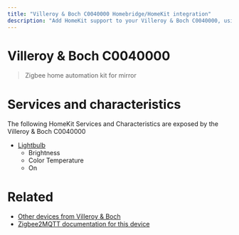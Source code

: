 ```yaml
---
title: "Villeroy & Boch C0040000 Homebridge/HomeKit integration"
description: "Add HomeKit support to your Villeroy & Boch C0040000, using Homebridge, Zigbee2MQTT and homebridge-z2m."
---
```

<!---
This file has been GENERATED using src/docgen/docgen.ts
DO NOT EDIT THIS FILE MANUALLY!
-->
# Villeroy & Boch C0040000
> Zigbee home automation kit for mirror


# Services and characteristics
The following HomeKit Services and Characteristics are exposed by
the Villeroy & Boch C0040000

* [Lightbulb](../../light.md)
  * Brightness
  * Color Temperature
  * On


# Related
* [Other devices from Villeroy & Boch](../index.md#villeroy_&_boch)
* [Zigbee2MQTT documentation for this device](https://www.zigbee2mqtt.io/devices/C0040000.html)